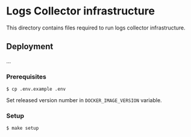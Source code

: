 # Logs Collector infrastructure

This directory contains files required to run
logs collector infrastructure.

## Deployment

...

### Prerequisites

```
$ cp .env.example .env
```

Set released version number in `DOCKER_IMAGE_VERSION` variable.

### Setup

```
$ make setup
```
